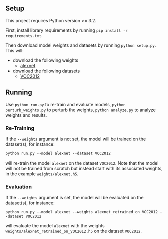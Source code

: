 
## Setup
This project requires Python version >= 3.2.

First, install library requirements by running `pip install -r requirements.txt`.

Then download model weights and datasets by running `python setup.py`. This will:
* download the following weights
  * [alexnet](http://files.heuritech.com/weights/alexnet_weights.h5)
* download the following datasets
  * [VOC2012](http://host.robots.ox.ac.uk/pascal/VOC/voc2012/VOCtrainval_11-May-2012.tar)


## Running
Use `python run.py` to re-train and evaluate models, 
`python perturb_weights.py` to perturb the weights, 
`python analyze.py` to analyze weights and results.

### Re-Training
If the `--weights` argument is not set, the model will be trained on the dataset(s), for instance:

    python run.py --model alexnet --dataset VOC2012
will re-train the model `alexnet` on the dataset `VOC2012`.
Note that the model will not be trained from scratch but instead start with its associated weights, in the example `weights/alexnet.h5`.

### Evaluation
If the `--weights` argument is set, the model will be evaluated on the dataset(s), for instance:

    python run.py --model alexnet --weights alexnet_retrained_on_VOC2012 --dataset VOC2012
will evaluate the model `alexnet` with the weights `weights/alexnet_retrained_on_VOC2012.h5` on the dataset `VOC2012`.
